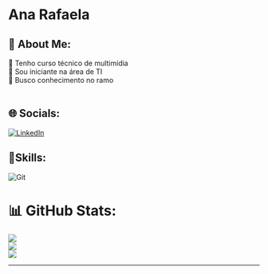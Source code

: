 # Ana Rafaela

## 💫 About Me:
🤝 Tenho curso técnico de multimídia<br>🌱 Sou iniciante na área de TI<br>🔭 Busco conhecimento no ramo <br><br>

## 🌐 Socials:

[![LinkedIn](https://img.shields.io/badge/LinkedIn-%230077B5.svg?logo=linkedin&logoColor=white)](https://linkedin.com/in/ana-rafaela-alves-908495209) 

## 🚀Skills:

![Git](https://img.shields.io/badge/GIT-E44C30?style=for-the-badge&logo=git&logoColor=white)

# 📊 GitHub Stats:
![](https://github-readme-stats.vercel.app/api?username=Ana-Rafaela&theme=radical&hide_border=false&include_all_commits=false&count_private=false)<br/>
![](https://github-readme-streak-stats.herokuapp.com/?user=Ana-Rafaela&theme=radical&hide_border=false)<br/>
![](https://github-readme-stats.vercel.app/api/top-langs/?username=Ana-Rafaela&theme=radical&hide_border=false&include_all_commits=false&count_private=false&layout=compact)

---